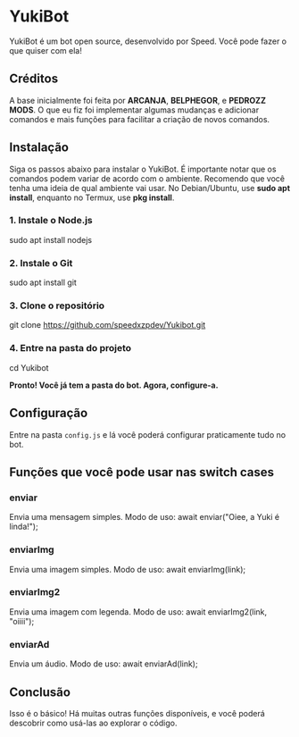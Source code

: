 # YukiBot

YukiBot é um bot open source, desenvolvido por Speed. Você pode fazer o que quiser com ela!

## Créditos

A base inicialmente foi feita por **ARCANJA**, **BELPHEGOR**, e **PEDROZZ MODS**. O que eu fiz foi implementar algumas mudanças e adicionar comandos e mais funções para facilitar a criação de novos comandos.

## Instalação

Siga os passos abaixo para instalar o YukiBot. É importante notar que os comandos podem variar de acordo com o ambiente. Recomendo que você tenha uma ideia de qual ambiente vai usar. No Debian/Ubuntu, use **sudo apt install**, enquanto no Termux, use **pkg install**.

### 1. Instale o Node.js
sudo apt install nodejs

### 2. Instale o Git
sudo apt install git

### 3. Clone o repositório
git clone https://github.com/speedxzpdev/Yukibot.git

### 4. Entre na pasta do projeto
cd Yukibot

**Pronto! Você já tem a pasta do bot. Agora, configure-a.**

## Configuração

Entre na pasta `config.js` e lá você poderá configurar praticamente tudo no bot.

## Funções que você pode usar nas switch cases

### **enviar**
Envia uma mensagem simples. Modo de uso:
await enviar("Oiee, a Yuki é linda!");

### **enviarImg**
Envia uma imagem simples. Modo de uso:
await enviarImg(link);

### **enviarImg2**
Envia uma imagem com legenda. Modo de uso:
await enviarImg2(link, "oiiii");

### **enviarAd**
Envia um áudio. Modo de uso:
await enviarAd(link);

## Conclusão

Isso é o básico! Há muitas outras funções disponíveis, e você poderá descobrir como usá-las ao explorar o código.